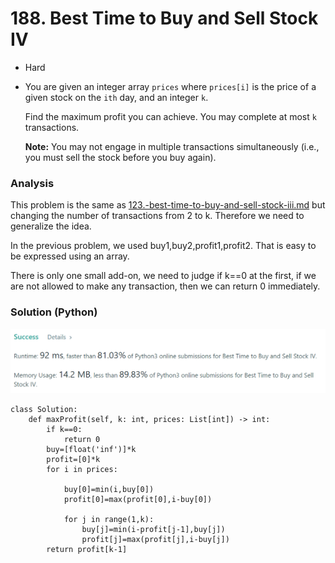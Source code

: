 # 188. Best Time to Buy and Sell Stock IV

* Hard
*   You are given an integer array `prices` where `prices[i]` is the price of a given stock on the `ith` day, and an integer `k`.

    Find the maximum profit you can achieve. You may complete at most `k` transactions.

    **Note:** You may not engage in multiple transactions simultaneously (i.e., you must sell the stock before you buy again).

### Analysis

This problem is the same as [123.-best-time-to-buy-and-sell-stock-iii.md](123.-best-time-to-buy-and-sell-stock-iii.md "mention") but changing the number of transactions from 2 to k. Therefore we need to generalize the idea.&#x20;

In the previous problem, we used buy1,buy2,profit1,profit2. That is easy to be expressed using an array. &#x20;

There is only one small add-on, we need to judge if k==0 at the first, if we are not allowed to make any transaction, then we can return 0 immediately.&#x20;

### Solution (Python)

![](<../../.gitbook/assets/image (8) (1) (1).png>)

```
class Solution:
    def maxProfit(self, k: int, prices: List[int]) -> int:
        if k==0:
            return 0
        buy=[float('inf')]*k
        profit=[0]*k
        for i in prices:
            
            buy[0]=min(i,buy[0])
            profit[0]=max(profit[0],i-buy[0])
            
            for j in range(1,k):
                buy[j]=min(i-profit[j-1],buy[j])
                profit[j]=max(profit[j],i-buy[j])
        return profit[k-1]
```
